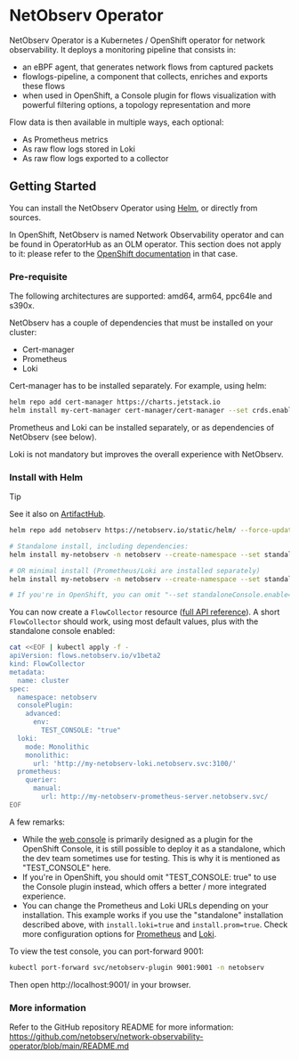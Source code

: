 # NetObserv Operator

NetObserv Operator is a Kubernetes / OpenShift operator for network observability. It deploys a monitoring pipeline that consists in:
- an eBPF agent, that generates network flows from captured packets
- flowlogs-pipeline, a component that collects, enriches and exports these flows
- when used in OpenShift, a Console plugin for flows visualization with powerful filtering options, a topology representation and more

Flow data is then available in multiple ways, each optional:

- As Prometheus metrics
- As raw flow logs stored in Loki
- As raw flow logs exported to a collector

## Getting Started

You can install the NetObserv Operator using [Helm](https://helm.sh/), or directly from sources.

In OpenShift, NetObserv is named Network Observability operator and can be found in OperatorHub as an OLM operator. This section does not apply to it: please refer to the [OpenShift documentation](docs.redhat.com/en/documentation/openshift_container_platform/latest/html/network_observability/installing-network-observability-operators) in that case.

### Pre-requisite

The following architectures are supported: amd64, arm64, ppc64le and s390x.

NetObserv has a couple of dependencies that must be installed on your cluster:

- Cert-manager
- Prometheus
- Loki

Cert-manager has to be installed separately. For example, using helm:

```bash
helm repo add cert-manager https://charts.jetstack.io
helm install my-cert-manager cert-manager/cert-manager --set crds.enabled=true
```

Prometheus and Loki can be installed separately, or as dependencies of NetObserv (see below).

Loki is not mandatory but improves the overall experience with NetObserv.

### Install with Helm

> [!TIP]
> See it also on [ArtifactHub](https://artifacthub.io/packages/helm/netobserv/netobserv-operator).

```bash
helm repo add netobserv https://netobserv.io/static/helm/ --force-update

# Standalone install, including dependencies:
helm install my-netobserv -n netobserv --create-namespace --set standaloneConsole.enable=true --set install.loki=true --set install.prom=true netobserv/netobserv-operator

# OR minimal install (Prometheus/Loki are installed separately)
helm install my-netobserv -n netobserv --create-namespace --set standaloneConsole.enable=true netobserv/netobserv-operator

# If you're in OpenShift, you can omit "--set standaloneConsole.enable=true" to use the Console plugin instead.
```

You can now create a `FlowCollector` resource ([full API reference](https://github.com/netobserv/network-observability-operator/blob/main/docs/FlowCollector.md#flowsnetobserviov1beta2)). A short `FlowCollector` should work, using most default values, plus with the standalone console enabled:

```bash
cat <<EOF | kubectl apply -f -
apiVersion: flows.netobserv.io/v1beta2
kind: FlowCollector
metadata:
  name: cluster
spec:
  namespace: netobserv
  consolePlugin:
    advanced:
      env:
        TEST_CONSOLE: "true"
  loki:
    mode: Monolithic
    monolithic:
      url: 'http://my-netobserv-loki.netobserv.svc:3100/'
  prometheus:
    querier:
      manual:
        url: http://my-netobserv-prometheus-server.netobserv.svc/
EOF
```

A few remarks:
- While the [web console](https://github.com/netobserv/network-observability-console-plugin) is primarily designed as a plugin for the OpenShift Console, it is still possible to deploy it as a standalone, which the dev team sometimes use for testing. This is why it is mentioned as "TEST_CONSOLE" here.
- If you're in OpenShift, you should omit "TEST_CONSOLE: true" to use the Console plugin instead, which offers a better / more integrated experience.
- You can change the Prometheus and Loki URLs depending on your installation. This example works if you use the "standalone" installation described above, with `install.loki=true` and `install.prom=true`. Check more configuration options for [Prometheus](https://github.com/netobserv/network-observability-operator/blob/main/docs/FlowCollector.md#flowcollectorspecprometheus-1) and [Loki](https://github.com/netobserv/network-observability-operator/blob/main/docs/FlowCollector.md#flowcollectorspecloki-1).

To view the test console, you can port-forward 9001:

```bash
kubectl port-forward svc/netobserv-plugin 9001:9001 -n netobserv
```

Then open http://localhost:9001/ in your browser.

### More information

Refer to the GitHub repository README for more information: https://github.com/netobserv/network-observability-operator/blob/main/README.md
